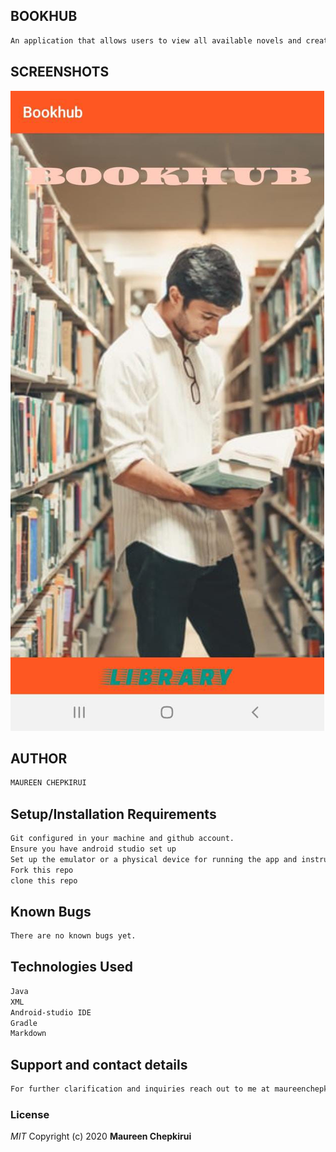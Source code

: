 ## BOOKHUB
````bash
An application that allows users to view all available novels and create their own custom reading list.Users can also rate books and see the reviews available.
````
## SCREENSHOTS

![](screen1.jpeg)

## AUTHOR
````bash
MAUREEN CHEPKIRUI
````
## Setup/Installation Requirements
````bash
Git configured in your machine and github account.
Ensure you have android studio set up
Set up the emulator or a physical device for running the app and instrumental tests
Fork this repo
clone this repo
````
## Known Bugs
````bash
There are no known bugs yet.
````
## Technologies Used
````bash
Java
XML
Android-studio IDE
Gradle
Markdown
````
## Support and contact details
````bash
For further clarification and inquiries reach out to me at maureenchepkirui005@gmail.com/0717452789
````
### License
*MIT*
Copyright (c) 2020 **Maureen Chepkirui**

